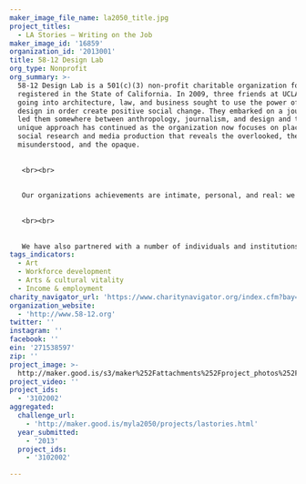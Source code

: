 ```yaml
---
maker_image_file_name: la2050_title.jpg
project_titles:
  - LA Stories — Writing on the Job
maker_image_id: '16859'
organization_id: '2013001'
title: 58-12 Design Lab
org_type: Nonprofit
org_summary: >-
  58-12 Design Lab is a 501(c)(3) non-profit charitable organization formed and
  registered in the State of California. In 2009, three friends at UCLA who were
  going into architecture, law, and business sought to use the power of good
  design in order create positive social change. They embarked on a journey that
  led them somewhere between anthropology, journalism, and design and this
  unique approach has continued as the organization now focuses on place-based,
  social research and media production that reveals the overlooked, the
  misunderstood, and the opaque.
   
   
   <br><br>
   
   
   Our organizations achievements are intimate, personal, and real: we engage directly with disenfranchised communities to make their stories heard. We are strong believers in the power of storytelling, and the achievements we are most proud of include a multi-media journalistic exploration of migrant workers around the 2008 World Expo in Shanghai, another exploration of an amazing community of people that live in buses in Venice, and a public awareness campaign for Los Angeles that encourages people to meet their neighbors.
   
   
   <br><br>
   
   
   We have also partnered with a number of individuals and institutions in order to achieve our goals, including designers, storytellers, researchers, and cool folks like the people at metaLAB at Harvard. They developed a web application called Zeega that we are currently working with to tell the story of Hmong communities in California, among other things.
tags_indicators:
  - Art
  - Workforce development
  - Arts & cultural vitality
  - Income & employment
charity_navigator_url: 'https://www.charitynavigator.org/index.cfm?bay=search.profile&ein=271538597'
organization_website:
  - 'http://www.58-12.org'
twitter: ''
instagram: ''
facebook: ''
ein: '271538597'
zip: ''
project_image: >-
  http://maker.good.is/s3/maker%252Fattachments%252Fproject_photos%252Fimages%252F16859%252Fdisplay%252Fla2050_title.jpg=c570x385
project_video: ''
project_ids:
  - '3102002'
aggregated:
  challenge_url:
    - 'http://maker.good.is/myla2050/projects/lastories.html'
  year_submitted:
    - '2013'
  project_ids:
    - '3102002'

---
```

